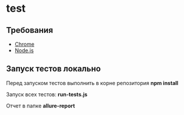 # test

## Требования
* [Chrome](https://www.google.com/chrome/)
* [Node.js](https://nodejs.org/)

## Запуск тестов локально
Перед запуском тестов выполнить в корне репозитория **npm install**

Запуск всех тестов: **run-tests.js**

Отчет в папке **allure-report**
